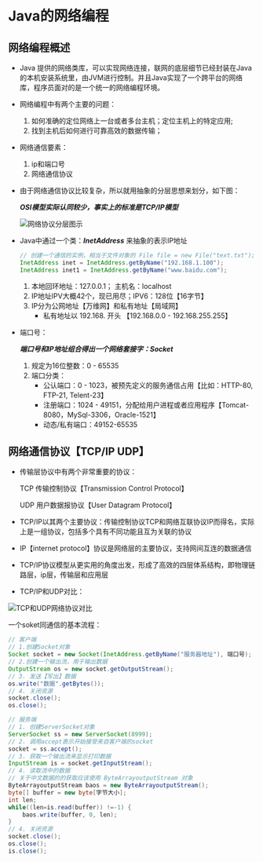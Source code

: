 # Java的网络编程



## 网络编程概述

* Java 提供的网络类库，可以实现网络连接，联网的底层细节已经封装在Java的本机安装系统里，由JVM进行控制。并且Java实现了一个跨平台的网络库，程序员面对的是一个统一的网络编程环境。
* 网络编程中有两个主要的问题：
  1. 如何准确的定位网络上一台或者多台主机；定位主机上的特定应用;
  2. 找到主机后如何进行可靠高效的数据传输；
* 网络通信要素：
  1. ip和端口号
  2. 网络通信协议

* 由于网络通信协议比较复杂，所以就用抽象的分层思想来划分，如下图：

  ***OSI模型实际认同较少，事实上的标准是TCP/IP模型***

  ![网络协议分层图示](E:\OnGitHubProjects\JavaProjects\Java2018\notes\images\day27网络编程\网络协议分层图示.PNG)

* Java中通过一个类：***InetAddress*** 来抽象的表示IP地址

  ```java
  // 创建一个通信的实例，相当于文件对象的 File file = new File("text.txt");
  InetAddress inet = InetAddress.getByName("192.168.1.100");
  InetAddress inet1 = InetAddress.getByName("www.baidu.com");
  ```

  

  1. 本地回环地址：127.0.0.1； 主机名：localhost
  2. IP地址IPV大概42个，现已用尽；IPV6：128位【16字节】
  3. IP分为公网地址【万维网】和私有地址【局域网】
     * 私有地址以 192.168. 开头 【192.168.0.0 - 192.168.255.255】

* 端口号：

  ***端口号和IP地址组合得出一个网络套接字：Socket***

  1. 规定为16位整数：0 - 65535
  2. 端口分类：
     * 公认端口：0 - 1023，被预先定义的服务通信占用【比如：HTTP-80, FTP-21, Telent-23】
     * 注册端口：1024 - 49151，分配给用户进程或者应用程序【Tomcat-8080，MySql-3306，Oracle-1521】
     * 动态/私有端口：49152-65535



## 网络通信协议【TCP/IP UDP】

* 传输层协议中有两个非常重要的协议：

  TCP 传输控制协议【Transmission Control Protocol】

  UDP 用户数据报协议【User Datagram Protocol】

* TCP/IP以其两个主要协议：传输控制协议TCP和网络互联协议IP而得名，实际上是一组协议，包括多个具有不同功能且互为关联的协议

* IP【internet protocol】协议是网络层的主要协议，支持网间互连的数据通信

* TCP/IP协议模型从更实用的角度出发，形成了高效的四层体系结构，即物理链路层，ip层，传输层和应用层

* TCP/IP和UDP对比：

![TCP和UDP网络协议对比](E:\OnGitHubProjects\JavaProjects\Java2018\notes\images\day27网络编程\TCP和UDP网络协议对比.PNG)

一个soket同通信的基本流程：

```java
// 客户端
// 1.创建Socket对象
Socket socket = new Socket(InetAddress.getByName("服务器地址"), 端口号);
// 2.创建一个输出流，用于输出数据
OutputStream os = new socket.getOutputStream();
// 3. 发送【写出】数据
os.write("数据".getBytes());
// 4. 关闭资源
socket.close();
os.close();

// 服务端
// 1. 创建ServerSocket对象
ServerSocket ss = new ServerSocket(8999);
// 2. 调用accept表示开始接受来自客户端的socket
socket = ss.accept();
// 3. 获取一个输出流来显示打印数据
InputStream is = socket.getInputStream();
// 4. 读取流中的数据
// 关于中文数据的的获取应该使用 ByteArrayoutputStream 对象
ByteArrayoutputStream baos = new ByteArrayoutputStream();
byte[] buffer = new byte[字节大小];
int len;
while((len=is.read(buffer)) !=-1) {
    baos.write(buffer, 0, len);
}
// 4. 关闭资源
socket.close();
os.close();
is.close();
```

